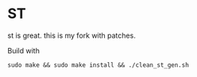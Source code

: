 # ST
st is great. this is my fork with patches.

Build with
```
sudo make && sudo make install && ./clean_st_gen.sh
```
